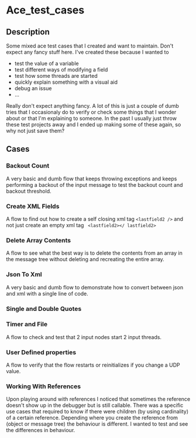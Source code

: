# Ace_test_cases

## Description
Some mixed ace test cases that I created and want to maintain.
Don't expect any fancy stuff here. I've created these because I wanted to
 - test the value of a variable
 - test different ways of modifying a field
 - test how some threads are started
 - quickly explain something with a visual aid
 - debug an issue
 - ...

Really don't expect anything fancy. A lot of this is just a couple of dumb tries that I occasionaly do to verify
or check some things that I wonder about or that I'm explaining to someone. In the past I usually just throw these
test projects away and I ended up making some of these again, so why not just save them?

## Cases

### Backout Count
A very basic and dumb flow that keeps throwing exceptions and keeps performing a backout
of the input message to test the backout count and backout threshold. 

### Create XML Fields
A flow to find out how to create a self closing xml tag `<lastfield2 />` and not just create an empty xml tag
` <lastfield2></ lastfield2>`

### Delete Array Contents
A flow to see what the best way is to delete the contents from an array in the message tree without deleting and
recreating the entire array.

### Json To Xml
A very basic and dumb flow to demonstrate how to convert between json and xml with a single line of code.

### Single and Double Quotes

### Timer and File
A flow to check and test that 2 input nodes start 2 input threads.

### User Defined properties
A flow to verify that the flow restarts or reinitializes if you change a UDP value.

### Working With References
Upon playing around with references I noticed that sometimes the reference doesn't show up in the debugger but is still 
callable. There was a specific use cases that required to know if there were children (by using cardinality) of a certain
reference. Depending where you create the reference from (object or message tree) the behaviour is different. I wanted
to test and see the differences in behaviour.